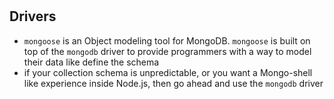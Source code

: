 # 

## Drivers
- `mongoose` is an Object modeling tool for MongoDB. `mongoose` is built on top of the `mongodb` driver to provide programmers with a way to model their data like define the schema
- if your collection schema is unpredictable, or you want a Mongo-shell like experience inside Node.js, then go ahead and use the `mongodb` driver

